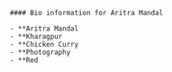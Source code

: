      #### Bio information for Aritra Mandal
     
     - **Aritra Mandal
     - **Kharagpur
     - **Chicken Curry
     - **Photography
     - **Red

